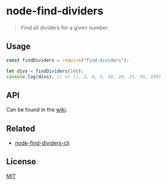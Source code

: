 # node-find-dividers
> Find all dividers for a given number.

## Usage
```javascript
const findDividers = require("find-dividers");

let divs = findDividers(100);
console.log(divs); // => [1, 2, 4, 5, 10, 20, 25, 50, 100]
```

## API
Can be found in the [wiki](https://github.com/axelrindle/node-find-dividers/wiki).

## Related
- [node-find-dividers-cli](https://github.com/axelrindle/node-find-dividers-cli)

## License
[MIT](LICENSE)

